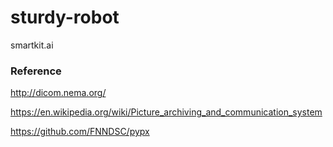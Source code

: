 # sturdy-robot
smartkit.ai


### Reference

http://dicom.nema.org/

https://en.wikipedia.org/wiki/Picture_archiving_and_communication_system

https://github.com/FNNDSC/pypx
